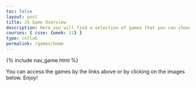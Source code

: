 ```yaml
---
toc: false
layout: post
title: JS Game Overview
description: Here you will find a selection of games that you can choose from. The games are in order of what I have worked on throughout my computer science career. I have either helped in creating these games or in some cases have changed styling (snake).
courses: { csse: {week: 11} }
type: collab
permalink: /games/home
---
```


{% include nav_game.html %}

You can access the games by the links above or by clicking on the images below. Enjoy!

